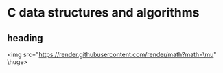 # C data structures and algorithms

## heading

<img src="https://render.githubusercontent.com/render/math?math=\mu" \huge>
